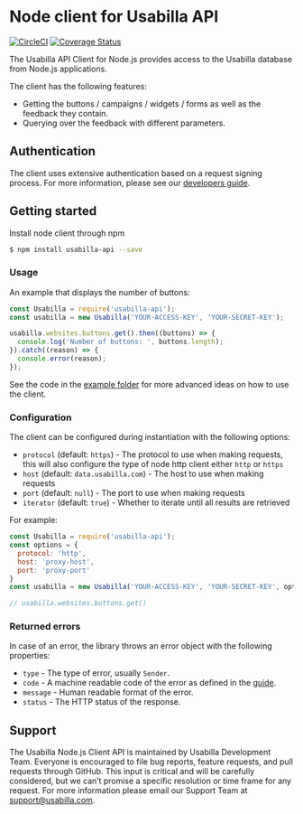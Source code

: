 # Node client for Usabilla API

[![CircleCI](https://circleci.com/gh/usabilla/api-js-node/tree/master.svg?style=svg)](https://circleci.com/gh/usabilla/api-js-node/tree/master) [![Coverage Status](https://coveralls.io/repos/github/usabilla/api-js-node/badge.svg?branch=master)](https://coveralls.io/github/usabilla/api-js-node?branch=master)

The Usabilla API Client for Node.js provides access to the Usabilla database from Node.js applications.

The client has the following features:
* Getting the buttons / campaigns / widgets / forms as well as the feedback they contain.
* Querying over the feedback with different parameters.

## Authentication

The client uses extensive authentication based on a request signing process. For more information,
please see our [developers guide](http://developers.usabilla.com).

## Getting started

Install node client through npm

```bash
$ npm install usabilla-api --save
```

### Usage

An example that displays the number of buttons:

```js
const Usabilla = require('usabilla-api');
const usabilla = new Usabilla('YOUR-ACCESS-KEY', 'YOUR-SECRET-KEY');

usabilla.websites.buttons.get().then((buttons) => {
  console.log('Number of buttons: ', buttons.length);
}).catch((reason) => {
  console.error(reason);
});
```

See the code in the [example folder](https://github.com/usabilla/api-js-node/tree/master/example) for more advanced ideas on how to use the client.

### Configuration

The client can be configured during instantiation with the following options:

- `protocol` (default: `https`) - The protocol to use when making requests, this will also configure the type of node http client either `http` or `https`
- `host` (default: `data.usabilla.com`) - The host to use when making requests
- `port` (default: `null`) - The port to use when making requests
- `iterator` (default: `true`) - Whether to iterate until all results are retrieved

For example:

```js
const Usabilla = require('usabilla-api');
const options = {
  protocol: 'http',
  host: 'proxy-host',
  port: 'proxy-port'
}
const usabilla = new Usabilla('YOUR-ACCESS-KEY', 'YOUR-SECRET-KEY', options);

// usabilla.websites.buttons.get()
```

### Returned errors

In case of an error, the library throws an error object with the following properties:

- `type` - The type of error, usually `Sender`.
- `code` - A machine readable code of the error as defined in the [guide](http://developers.usabilla.com/#GettingStarted-RequestURLStructure).
- `message` - Human readable format of the error.
- `status` - The HTTP status of the response.

## Support

The Usabilla Node.js Client API is maintained by Usabilla Development Team. Everyone is encouraged to file bug reports, feature requests, and pull requests through GitHub. This input is critical and will be carefully considered, but we can’t promise a specific resolution or time frame for any request. For more information please email our Support Team at support@usabilla.com.
